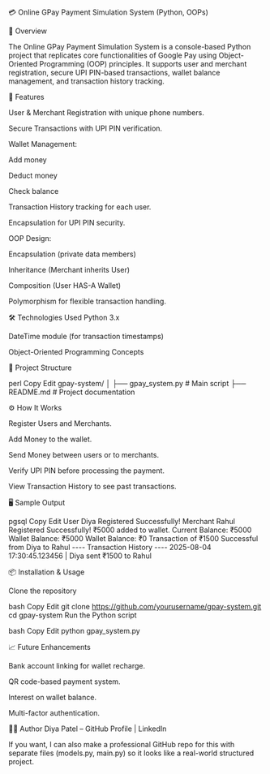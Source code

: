 💳 Online GPay Payment Simulation System (Python, OOPs)

📌 Overview

The Online GPay Payment Simulation System is a console-based Python project that replicates core functionalities of Google Pay using Object-Oriented Programming (OOP) principles.
It supports user and merchant registration, secure UPI PIN-based transactions, wallet balance management, and transaction history tracking.

🚀 Features

User & Merchant Registration with unique phone numbers.

Secure Transactions with UPI PIN verification.

Wallet Management:

Add money

Deduct money

Check balance

Transaction History tracking for each user.

Encapsulation for UPI PIN security.

OOP Design:

Encapsulation (private data members)

Inheritance (Merchant inherits User)

Composition (User HAS-A Wallet)

Polymorphism for flexible transaction handling.

🛠 Technologies Used
Python 3.x

DateTime module (for transaction timestamps)

Object-Oriented Programming Concepts

📂 Project Structure

perl
Copy
Edit
gpay-system/
│
├── gpay_system.py        # Main script
├── README.md             # Project documentation

⚙️ How It Works

Register Users and Merchants.

Add Money to the wallet.

Send Money between users or to merchants.

Verify UPI PIN before processing the payment.

View Transaction History to see past transactions.

🖥 Sample Output

pgsql
Copy
Edit
User Diya Registered Successfully!
Merchant Rahul Registered Successfully!
₹5000 added to wallet. Current Balance: ₹5000
Wallet Balance: ₹5000
Wallet Balance: ₹0
Transaction of ₹1500 Successful from Diya to Rahul
---- Transaction History ----
2025-08-04 17:30:45.123456 | Diya sent ₹1500 to Rahul

📦 Installation & Usage

Clone the repository

bash
Copy
Edit
git clone https://github.com/yourusername/gpay-system.git
cd gpay-system
Run the Python script

bash
Copy
Edit
python gpay_system.py

📈 Future Enhancements

Bank account linking for wallet recharge.

QR code-based payment system.

Interest on wallet balance.

Multi-factor authentication.

👩‍💻 Author
Diya Patel – GitHub Profile | LinkedIn

If you want, I can also make a professional GitHub repo for this with separate files (models.py, main.py) so it looks like a real-world structured project.
